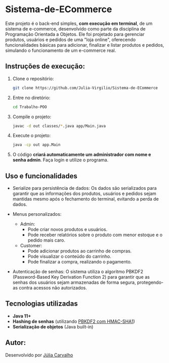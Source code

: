 # Sistema-de-ECommerce
Este projeto é o back-end simples, **com execução em terminal**, de um sistema de e-commerce, desenvolvido como parte da disciplina de Programação Orientada a Objetos. Ele foi projetado para gerenciar produtos, usuários e pedidos de uma "loja online", oferecendo funcionalidades básicas para adicionar, finalizar e listar produtos e pedidos, simulando o funcionamento de um e-commerce real.


## Instruções de execução:

1. Clone o repositório:
     ```bash
     git clone https://github.com/Julia-Virgilio/Sistema-de-ECommerce

2. Entre no diretório:
     ```bash
    cd Trabalho-POO

2. Compile o projeto:
    ```bash
    javac -d out classes/*.java app/Main.java

3. Execute o projeto:
     ```bash
    java -cp out app.Main

4. O código **criará automaticamente um administrador com nome e senha admin**. Faça login e utilize o programa.


## Uso e funcionalidades

- Serialize para persistência de dados: Os dados são serializados para garantir que as informações dos produtos, usuários e pedidos sejam mantidas mesmo após o fechamento do terminal, evitando a perda de dados.

- Menus personalizados:

    - Admin:
        - Pode criar novos produtos e usuários.
        - Pode receber relatórios sobre o produto com menor estoque e o pedido mais caro.
    - Customer:
        - Pode adicionar produtos ao carrinho de compras.
        - Pode visualizar o conteúdo do carrinho.
        - Pode finalizar a compra, realizando o pagamento.

- Autenticação de senhas: O sistema utiliza o algoritmo PBKDF2 (Password-Based Key Derivation Function 2) para garantir que as senhas dos usuários sejam armazenadas de forma segura, protegendo-as contra acessos não autorizados.

## Tecnologias utilizadas
- **Java 11+**
- **Hashing de senhas** (utilizando [PBKDF2 com HMAC-SHA1](https://www.baeldung.com/java-password-hashing))
- **Serialização de objetos** (Java built-in)

## Autor:
Desenvolvido por [Júlia Carvalho](https://github.com/Julia-Virgilio)
